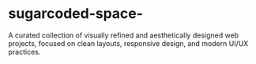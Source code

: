 # sugarcoded-space-
A curated collection of visually refined and aesthetically designed web projects, focused on clean layouts, responsive design, and modern UI/UX practices.
